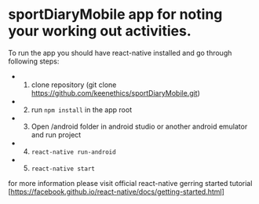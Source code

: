 # sportDiaryMobile app for noting your working out activities.
To run the app you should have react-native installed and go through following steps:
- 1. clone repository (git clone https://github.com/keenethics/sportDiaryMobile.git)
- 2. run `npm install` in the app root
- 3. Open /android folder in android studio or another android emulator and run project
- 4. `react-native run-android`
- 5. `react-native start`

for more information please visit official react-native gerring started tutorial
[https://facebook.github.io/react-native/docs/getting-started.html]


